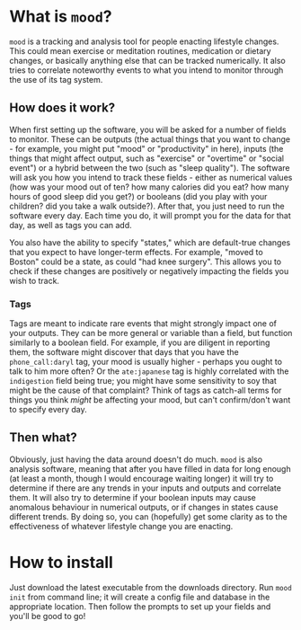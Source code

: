 # What is `mood`?

`mood` is a tracking and analysis tool for people enacting lifestyle changes. This could mean exercise or meditation routines,  medication or dietary changes, or basically anything else that can be tracked numerically. It also tries to correlate noteworthy events to what you intend to monitor through the use of its tag system.

## How does it work?

When first setting up the software, you will be asked for a number of fields to monitor. These can be outputs (the actual things that you want to change - for example, you might put "mood" or "productivity" in here), inputs (the things that might affect output, such as "exercise" or "overtime" or "social event") or a hybrid between the two (such as "sleep quality"). The software will ask you how you intend to track these fields - either as numerical values (how was your mood out of ten? how many calories did you eat? how many hours of good sleep did you get?) or booleans (did you play with your children? did you take a walk outside?). After that, you just need to run the software every day. Each time you do, it will prompt you for the data for that day, as well as tags you can add.

You also have the ability to specify "states," which are default-true changes that you expect to have longer-term effects. For example, "moved to Boston" could be a state, as could "had knee surgery". This allows you to check if these changes are positively or negatively impacting the fields you wish to track.

### Tags

Tags are meant to indicate rare events that might strongly impact one of your outputs. They can be more general or variable than a field, but function similarly to a boolean field. For example, if you are diligent in reporting them, the software might discover that days that you have the `phone_call:daryl` tag, your mood is usually higher - perhaps you ought to talk to him more often? Or the `ate:japanese` tag is highly correlated with the `indigestion` field being true; you might have some sensitivity to soy that might be the cause of that complaint? Think of tags as catch-all terms for things you think *might* be affecting your mood, but can't confirm/don't want to specify every day.

## Then what?

Obviously, just having the data around doesn't do much. `mood` is also analysis software, meaning that after you have filled in data for long enough (at least a month, though I would encourage waiting longer) it will try to determine if there are any trends in your inputs and outputs and correlate them. It will also try to determine if your boolean inputs may cause anomalous behaviour in numerical outputs, or if changes in states cause different trends. By doing so, you can (hopefully) get some clarity as to the effectiveness of whatever lifestyle change you are enacting.

# How to install

Just download the latest executable from the downloads directory. Run `mood init` from command line; it will create a config file and database in the appropriate location. Then follow the prompts to set up your fields and you'll be good to go!